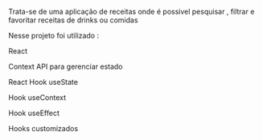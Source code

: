 Trata-se de uma aplicação de receitas onde é possivel pesquisar , filtrar e favoritar receitas de drinks ou comidas

Nesse projeto foi utilizado :

React

Context API para gerenciar estado

React Hook useState

Hook useContext

Hook useEffect

Hooks customizados

